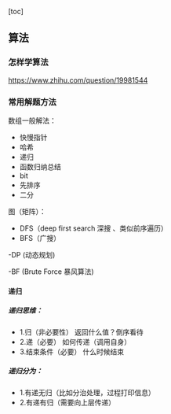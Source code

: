 [toc]

## 算法

### 怎样学算法
https://www.zhihu.com/question/19981544

### 常用解题方法

数组一般解法：
- 快慢指针
- 哈希
- 递归
- 函数归纳总结
- bit
- 先排序
- 二分

图（矩阵）：
- DFS（deep first search 深搜 、类似前序遍历） 
- BFS（广搜）

-DP (动态规划)

-BF (Brute Force 暴风算法)


#### 递归
##### 递归思维：
 * 1.归（非必要性）  返回什么值？倒序看待
 * 2.递（必要） 如何传递（调用自身）
 * 3.结束条件（必要） 什么时候结束
 
##### 递归分为：
 * 1.有递无归（比如分治处理，过程打印信息）
 * 2.有递有归（需要向上层传递）